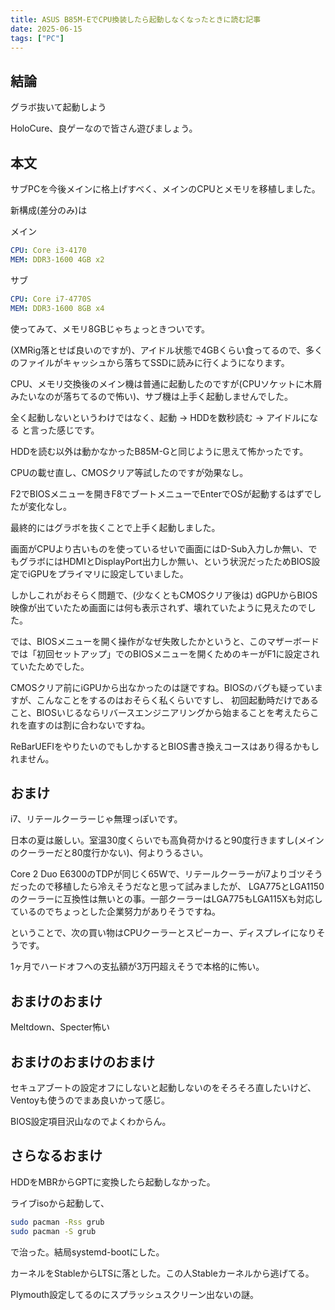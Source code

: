 ```yaml
---
title: ASUS B85M-EでCPU換装したら起動しなくなったときに読む記事
date: 2025-06-15
tags: ["PC"]
---
```


## 結論

グラボ抜いて起動しよう

HoloCure、良ゲーなので皆さん遊びましょう。

## 本文

サブPCを今後メインに格上げすべく、メインのCPUとメモリを移植しました。

新構成(差分のみ)は

メイン

```yaml
CPU: Core i3-4170
MEM: DDR3-1600 4GB x2
```

サブ

```yaml
CPU: Core i7-4770S
MEM: DDR3-1600 8GB x4
```

使ってみて、メモリ8GBじゃちょっときついです。

(XMRig落とせば良いのですが)、アイドル状態で4GBくらい食ってるので、多くのファイルがキャッシュから落ちてSSDに読みに行くようになります。

CPU、メモリ交換後のメイン機は普通に起動したのですが(CPUソケットに木屑みたいなのが落ちてるので怖い)、サブ機は上手く起動しませんでした。

全く起動しないというわけではなく、起動 -> HDDを数秒読む -> アイドルになる と言った感じです。

HDDを読む以外は動かなかったB85M-Gと同じように思えて怖かったです。

CPUの載せ直し、CMOSクリア等試したのですが効果なし。

F2でBIOSメニューを開きF8でブートメニューでEnterでOSが起動するはずでしたが変化なし。

最終的にはグラボを抜くことで上手く起動しました。

画面がCPUより古いものを使っているせいで画面にはD-Sub入力しか無い、でもグラボにはHDMIとDisplayPort出力しか無い、という状況だったためBIOS設定でiGPUをプライマリに設定していました。

しかしこれがおそらく問題で、(少なくともCMOSクリア後は) dGPUからBIOS映像が出ていたため画面には何も表示されず、壊れていたように見えたのでした。

では、BIOSメニューを開く操作がなぜ失敗したかというと、このマザーボードでは「初回セットアップ」でのBIOSメニューを開くためのキーがF1に設定されていたためでした。

CMOSクリア前にiGPUから出なかったのは謎ですね。BIOSのバグも疑っていますが、こんなことをするのはおそらく私くらいですし、
初回起動時だけであること、BIOSいじるならリバースエンジニアリングから始まることを考えたらこれを直すのは割に合わないですね。

ReBarUEFIをやりたいのでもしかするとBIOS書き換えコースはあり得るかもしれません。

## おまけ

i7、リテールクーラーじゃ無理っぽいです。

日本の夏は厳しい。室温30度くらいでも高負荷かけると90度行きますし(メインのクーラーだと80度行かない)、何よりうるさい。

Core 2 Duo E6300のTDPが同じく65Wで、リテールクーラーがi7よりゴツそうだったので移植したら冷えそうだなと思って試みましたが、
LGA775とLGA1150のクーラーに互換性は無いとの事。一部クーラーはLGA775もLGA115Xも対応しているのでちょっとした企業努力がありそうですね。

ということで、次の買い物はCPUクーラーとスピーカー、ディスプレイになりそうです。

1ヶ月でハードオフへの支払額が3万円超えそうで本格的に怖い。

## おまけのおまけ

Meltdown、Specter怖い

## おまけのおまけのおまけ

セキュアブートの設定オフにしないと起動しないのをそろそろ直したいけど、Ventoyも使うのでまあ良いかって感じ。

BIOS設定項目沢山なのでよくわからん。

## さらなるおまけ

HDDをMBRからGPTに変換したら起動しなかった。

ライブisoから起動して、

```sh
sudo pacman -Rss grub
sudo pacman -S grub
```

で治った。結局systemd-bootにした。

カーネルをStableからLTSに落とした。この人Stableカーネルから逃げてる。

Plymouth設定してるのにスプラッシュスクリーン出ないの謎。
